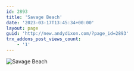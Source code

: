 ```yaml
---
id: 2893
title: 'Savage Beach'
date: '2023-03-17T13:45:34+00:00'
layout: page
guid: 'http://new.andydixon.com/?page_id=2893'
trx_addons_post_views_count:
    - '1'
---
```


![Savage Beach](https://i0.wp.com/assets.g8x2.ldn.idrivee2-23.com/posters/Savage%20Beach%2001.jpg?w=1200&ssl=1 "Savage Beach")